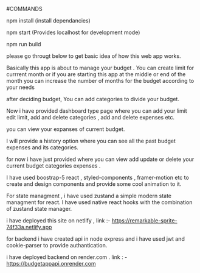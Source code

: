 #COMMANDS

npm install (install dependancies)

npm start  (Provides localhost for development mode)

npm run build


please go througt below to get basic idea of how this web app works.

Basically this app is about to manage your budget .
You can create limit for currrent month or if you are starting this app at the middle or end of the month 
you can increase the number of months for the budget according to your needs

after deciding budget, You can add categories to divide your budget.

Now i have provided dashboard type page where you can add your limit edit limit, add and delete categories , add and delete expenses
etc.

you can view your expanses of current budget.

I will provide a history option where you can see all the past budget expenses and its categories.

for now i have just provided where you can view add update or delete your current budget categories expenses .

I have used boostrap-5 react , styled-components , framer-motion etc to create and design components and provide some
cool animation to it.

For state managment , i have used zustand a simple modern state managment for react. I have used native react hooks with the combination of 
zustand state manager.

i have deployed this site on netlify , link :- https://remarkable-sprite-74f33a.netlify.app

for backend i have created api in node express and i have used jwt and cookie-parser to provide authantication.

i have deployed backend on render.com . link : - https://budgetappapi.onrender.com


